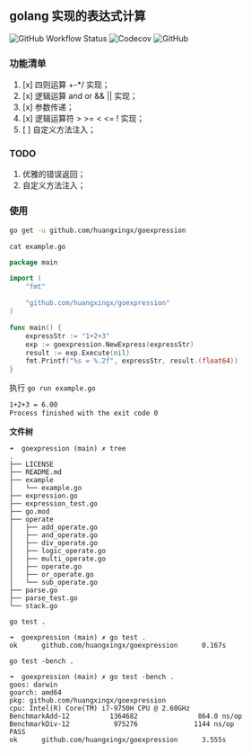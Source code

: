 ## golang 实现的表达式计算

![GitHub Workflow Status](https://img.shields.io/github/workflow/status/huangxingx/goexpression/Go)
![Codecov](https://img.shields.io/codecov/c/github/huangxingx/goexpression)
![GitHub](https://img.shields.io/github/license/huangxingx/goexpression)

### 功能清单

1. [x] 四则运算 +-*/ 实现；
2. [x] 逻辑运算 and or && || 实现；
3. [x] 参数传递；
4. [x] 逻辑运算符 > >= < <= ! 实现；
5. [ ] 自定义方法注入；

### TODO

1. 优雅的错误返回；
2. 自定义方法注入；

### 使用

```bash
go get -u github.com/huangxingx/goexpression
```

`cat example.go`

```go
package main

import (
	"fmt"

	"github.com/huangxingx/goexpression"
)

func main() {
	expressStr := "1+2+3"
	exp := goexpression.NewExpress(expressStr)
	result := exp.Execute(nil)
	fmt.Printf("%s = %.2f", expressStr, result.(float64))
}
```

执行 `go run example.go`

```bash
1+2+3 = 6.00
Process finished with the exit code 0
```

**文件树**

```shell
➜  goexpression (main) ✗ tree                              
.
├── LICENSE
├── README.md
├── example
│   └── example.go
├── expression.go
├── expression_test.go
├── go.mod
├── operate
│   ├── add_operate.go
│   ├── and_operate.go
│   ├── div_operate.go
│   ├── logic_operate.go
│   ├── multi_operate.go
│   ├── operate.go
│   ├── or_operate.go
│   └── sub_operate.go
├── parse.go
├── parse_test.go
└── stack.go
```

`go test .`<p>

```shell
➜  goexpression (main) ✗ go test .       
ok      github.com/huangxingx/goexpression      0.167s

```

`go test -bench .`

```shell
➜  goexpression (main) ✗ go test -bench .
goos: darwin
goarch: amd64
pkg: github.com/huangxingx/goexpression
cpu: Intel(R) Core(TM) i7-9750H CPU @ 2.60GHz
BenchmarkAdd-12          1364682               864.0 ns/op
BenchmarkDiv-12           975276              1144 ns/op
PASS
ok      github.com/huangxingx/goexpression      3.555s

```